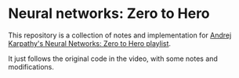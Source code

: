 # Neural networks: Zero to Hero

This repository is a collection of notes and implementation for [Andrej Karpathy's Neural Networks: Zero to Hero playlist](https://www.youtube.com/playlist?list=PLAqhIrjkxbuWI23v9cThsA9GvCAUhRvKZ).

It just follows the original code in the video, with some notes and modifications.
